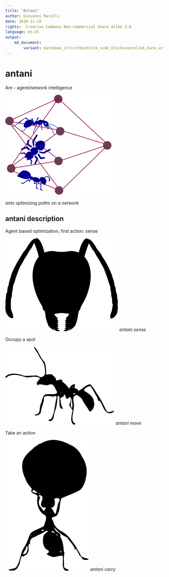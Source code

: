 ```yaml
---
title: "Antani"
author: Giovanni Marelli
date: 2019-11-18
rights:  Creative Commons Non-Commercial Share Alike 3.0
language: en-US
output: 
	md_document:
		variant: markdown_strict+backtick_code_blocks+autolink_bare_uris+markdown_github
---
```


# antani

Ant - agent/network intelligence 

![antani_logo](f_ops/antani_logo.svg "antani logo")

_ants optimizing paths on a network_
## antani description

Agent based optimization, first action: sense

![antani_sense](f_ops/antani_sense.svg "antani sense")
_antani sense_

Occupy a spot

![antani_move](f_ops/antani_move.svg "antani move")
_antani move_

Take an action

![antani_carry](f_ops/antani_action.svg "antani carry")
_antani carry_


